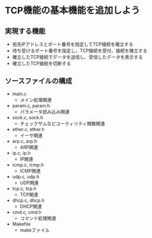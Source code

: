 # TCP機能の基本機能を追加しよう

## 実現する機能

- 宛先IPアドレスとポート番号を指定してTCP接続を確立する
- 待ち受けるポート番号を指定し、TCP接続を受付、接続を確立する
- 確立したTCP接続でデータを送信し、受信したデータを表示する
- 確立したTCP接続を切断する

## ソースファイルの構成

- main.c
  - メイン処理関連
- param.c, param.h
  - パラメータ読み込み関連
- sock.c, sock.h
  - チェックサムなどユーティリティ関数関連
- ether.c, ether.h
  - イーサ関連
- arp.c, arp.h
  - ARP関連
- ip.c, ip.h
  - IP関連
- icmp.c, icmp.h
  - ICMP関連
- udp.c, udp.h
  - UDP関連
- tcp.c, tcp.h
  - TCP関連
- dhcp.c, dhcp.h
  - DHCP関連
- cmd.c, cmd.h
  - コマンド処理関連
- Makefile
  - makeファイル

